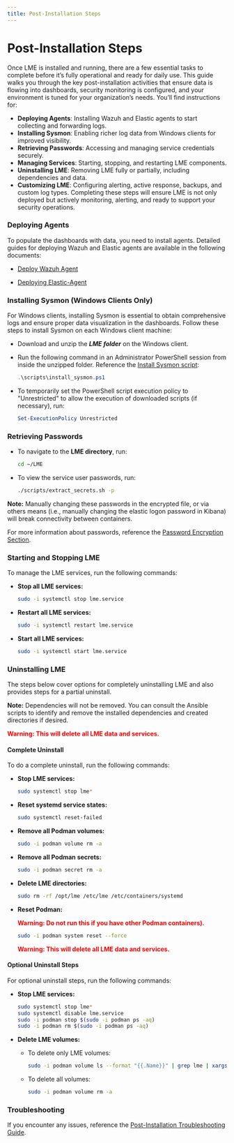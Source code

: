 ```yaml
---
title: Post-Installation Steps
---
```

# Post-Installation Steps
Once LME is installed and running, there are a few essential tasks to complete before it’s fully operational and ready for daily use. This guide walks you through the key post-installation activities that ensure data is flowing into dashboards, security monitoring is configured, and your environment is tuned for your organization’s needs.
You’ll find instructions for:
- **Deploying Agents**: Installing Wazuh and Elastic agents to start collecting and forwarding logs.
- **Installing Sysmon**: Enabling richer log data from Windows clients for improved visibility.
- **Retrieving Passwords**: Accessing and managing service credentials securely.
- **Managing Services**: Starting, stopping, and restarting LME components.
- **Uninstalling LME**: Removing LME fully or partially, including dependencies and data.
- **Customizing LME**: Configuring alerting, active response, backups, and custom log types.
Completing these steps will ensure LME is not only deployed but actively monitoring, alerting, and ready to support your security operations.


### Deploying Agents 

To populate the dashboards with data, you need to install agents. Detailed guides for deploying Wazuh and Elastic agents are available in the following documents:

 - [Deploy Wazuh Agent](/docs/markdown/agents/wazuh-agent-management.md)
   
 - [Deploying Elastic-Agent](/docs/markdown/agents/elastic-agent-management.md)

### Installing Sysmon (Windows Clients Only)

For Windows clients, installing Sysmon is essential to obtain comprehensive logs and ensure proper data visualization in the dashboards. Follow these steps to install Sysmon on each Windows client machine:

- Download and unzip the ***LME folder*** on the Windows client.

- Run the following command in an Administrator PowerShell session from inside the unzipped folder. Reference the [Install Sysmon script](https://github.com/cisagov/LME/blob/main/scripts/install_sysmon.ps1):
  
   ```powershell
   .\scripts\install_sysmon.ps1
   ```

- To temporarily set the PowerShell script execution policy to "Unrestricted" to allow the execution of downloaded scripts (if necessary), run:
  
  ```powershell
  Set-ExecutionPolicy Unrestricted
  ```


### Retrieving Passwords

- To navigate to the **LME directory**, run:

  ```bash
  cd ~/LME
  ```

- To view the service user passwords, run:
  
  ```bash
  ./scripts/extract_secrets.sh -p
  ```

**Note:** Manually changing these passwords in the encrypted file, or via others means (i.e., manually changing the elastic logon password in Kibana) will break connectivity between containers.

For more information about passwords, reference the [Password Encryption Section](/docs/markdown/reference/passwords.md).

### Starting and Stopping LME

To manage the LME services, run the following commands:

- **Stop all LME services:**
  
  ```bash
  sudo -i systemctl stop lme.service
  ```

- **Restart all LME services:**
  
  ```bash
  sudo -i systemctl restart lme.service
  ```

- **Start all LME services:**
  
  ```bash
  sudo -i systemctl start lme.service
  ```

### Uninstalling LME
The steps below cover options for completely uninstalling LME and also provides steps for a partial uninstall.

**Note:** Dependencies will not be removed. You can consult the Ansible scripts to identify and remove the installed dependencies and created directories if desired.
 
 <span style="color:red">**Warning: This will delete all LME data and services.**</span>

#### Complete Uninstall

To do a complete uninstall, run the following commands:

- **Stop LME services:**
  ```bash
  sudo systemctl stop lme*
  ```

- **Reset systemd service states:**
  ```bash
  sudo systemctl reset-failed
  ```

- **Remove all Podman volumes:**
   
  ```bash
  sudo -i podman volume rm -a
  ```

- **Remove all Podman secrets:**
  
  ```bash
  sudo -i podman secret rm -a
  ```

- **Delete LME directories:**
  
  ```bash
  sudo rm -rf /opt/lme /etc/lme /etc/containers/systemd
  ```

- **Reset Podman:**
  
  <span style="color:red">**Warning: Do not run this if you have other Podman containers).**</span> 
  
  ```bash
  sudo -i podman system reset --force
  ```

  <span style="color:red">**Warning: This will delete all LME data and services.**</span>

#### Optional Uninstall Steps

For optional uninstall steps, run the following commands:

- **Stop LME services:**
  
  ```bash
  sudo systemctl stop lme*
  sudo systemctl disable lme.service
  sudo -i podman stop $(sudo -i podman ps -aq)
  sudo -i podman rm $(sudo -i podman ps -aq)
  ```

- **Delete LME volumes:**
  
   - To delete only LME volumes:
     
     ```bash
     sudo -i podman volume ls --format "{{.Name}}" | grep lme | xargs podman volume rm
     ```
  
   - To delete all volumes:
     
     ```bash
     sudo -i podman volume rm -a
     ```


### Troubleshooting

If you encounter any issues, reference the [Post-Installation Troubleshooting Guide](/docs/markdown/reference/troubleshooting.md#post-installation-troubleshooting).
 
